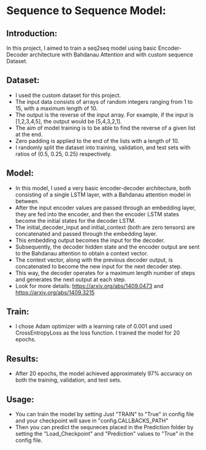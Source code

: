 # Sequence to Sequence Model:

## Introduction:

 In this project, I aimed to train a seq2seq model using basic Encoder-Decoder architecture with Bahdanau Attention and with custom sequence Dataset.

## Dataset:
 - I used the custom dataset for this project.
 - The input data consists of arrays of random integers ranging from 1 to 15, with a maximum length of 10.
 - The output is the reverse of the input array. For example, if the input is [1,2,3,4,5], the output would be [5,4,3,2,1].
 - The aim of model training is to be able to find the reverse of a given list at the end.
 - Zero padding is applied to the end of the lists with a length of 10.
 - I randomly split the dataset into training, validation, and test sets with ratios of (0.5, 0.25, 0.25) respectively.

## Model:

  - In this model, I used a very basic encoder-decoder architecture, both consisting of a single LSTM layer, with a Bahdanau attention model in between.
  -  After the input encoder values are passed through an embedding layer, they are fed into the encoder, and then the encoder LSTM states become the initial states for the decoder LSTM.
  -   The initial_decoder_input and initial_context (both are zero tensors) are concatenated and passed through the embedding layer.
  -   This embedding output becomes the input for the decoder. 
  -   Subsequently, the decoder hidden state and the encoder output are sent to the Bahdanau attention to obtain a context vector.
  -   The context vector, along with the previous decoder output, is concatenated to become the new input for the next decoder step.
  -   This way, the decoder operates for a maximum length number of steps and generates the next output at each step.
  -   Look for more details: https://arxiv.org/abs/1409.0473 and https://arxiv.org/abs/1409.3215

## Train:
  - I chose Adam optimizer with a learning rate of 0.001 and used CrossEntropyLoss as the loss function. I trained the model for 20  
  epochs.

## Results:
- After 20 epochs, the model achieved approximately 97% accuracy on both the training, validation, and test sets.

## Usage: 
- You can train the model by setting Just "TRAIN" to "True" in config file and your checkpoint will save in "config.CALLBACKS_PATH"
- Then you can predict the sequneces placed in the Prediction folder by setting the "Load_Checkpoint" and "Prediction" values to "True" in the config file.




